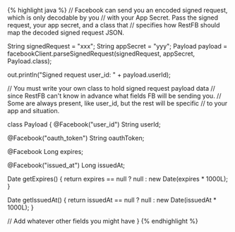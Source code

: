 {% highlight java %}
// Facebook can send you an encoded signed request, which is only decodable by you
// with your App Secret. Pass the signed request, your app secret, and a class that
// specifies how RestFB should map the decoded signed request JSON.

String signedRequest = "xxx";
String appSecret = "yyy";
Payload payload = facebookClient.parseSignedRequest(signedRequest,
  appSecret, Payload.class);

out.println("Signed request user_id: " + payload.userId);

// You must write your own class to hold signed request payload data
// since RestFB can't know in advance what fields FB will be sending you.
// Some are always present, like user_id, but the rest will be specific
// to your app and situation.

class Payload {
  @Facebook("user_id")
  String userId;

  @Facebook("oauth_token")
  String oauthToken;

  @Facebook
  Long expires;

  @Facebook("issued_at")
  Long issuedAt;

  Date getExpires() {
    return expires == null ? null : new Date(expires * 1000L);
  }

  Date getIssuedAt() {
    return issuedAt == null ? null : new Date(issuedAt * 1000L);
  }

  // Add whatever other fields you might have
}
{% endhighlight %}